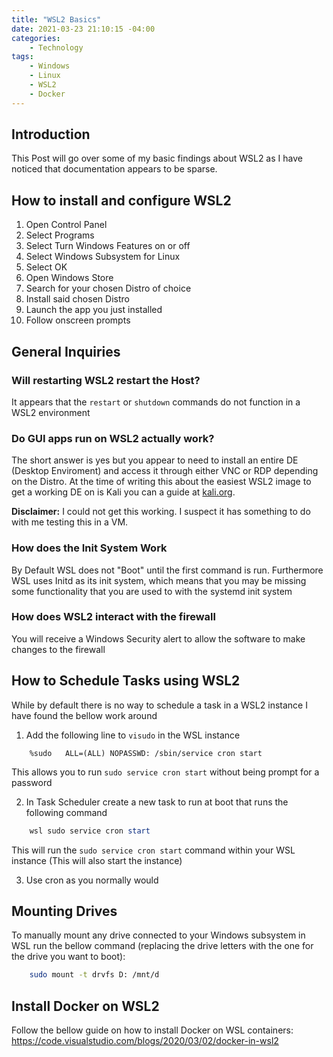 ```yaml
---
title: "WSL2 Basics"
date: 2021-03-23 21:10:15 -04:00
categories:
    - Technology
tags:
    - Windows
    - Linux
    - WSL2
    - Docker
---
```


## Introduction
This Post will go over some of my basic findings about WSL2 as I have noticed that documentation appears to be sparse.

## How to install and configure WSL2
1. Open Control Panel
2. Select Programs
3. Select Turn Windows Features on or off
4. Select Windows Subsystem for Linux
5. Select OK
6. Open Windows Store
7. Search for your chosen Distro of choice
8. Install said chosen Distro
9. Launch the app you just installed
10. Follow onscreen prompts

## General Inquiries 
### Will restarting WSL2 restart the Host?
It appears that the `restart` or `shutdown` commands do not function in a WSL2 environment

### Do GUI apps run on WSL2 actually work?
The short answer is yes but you appear to need to install an entire DE (Desktop Enviroment) and access it through either VNC or RDP depending on the Distro. At the time of writing this about the easiest WSL2 image to get a working DE on is Kali you can a guide at [kali.org](https://www.kali.org/docs/wsl/win-kex/#run-win-kex).

**Disclaimer:** I could not get this working. I suspect it has something to do with me testing this in a VM.

### How does the Init System Work
By Default WSL does not "Boot" until the first command is run. Furthermore WSL uses Initd as its init system, which means that you may be missing some functionality that you are used to with the systemd init system 


### How does WSL2 interact with the firewall
You will receive a Windows Security alert to allow the software to make changes to the firewall

## How to Schedule Tasks using WSL2
While by default there is no way to schedule a task in a WSL2 instance I have found the bellow work around

1. Add the following line to `visudo` in the WSL instance
```
    %sudo   ALL=(ALL) NOPASSWD: /sbin/service cron start
```
This allows you to run `sudo service cron start` without being prompt for a password

2. In Task Scheduler create a new task to run at boot that runs the following command
```powershell
    wsl sudo service cron start
```
This will run the `sudo service cron start` command within your WSL instance (This will also start the instance)

3. Use cron as you normally would

## Mounting Drives
To manually mount any drive connected to your Windows subsystem in WSL run the bellow command (replacing the drive letters with the one for the drive you want to boot):
```bash
    sudo mount -t drvfs D: /mnt/d
```
## Install Docker on WSL2
Follow the bellow guide on how to install Docker on WSL containers:
https://code.visualstudio.com/blogs/2020/03/02/docker-in-wsl2
